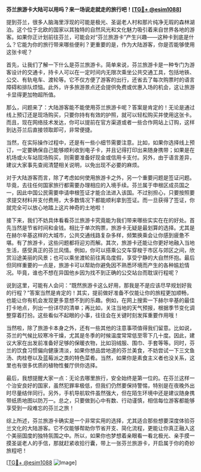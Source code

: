 **芬兰旅游卡大陆可以用吗？来一场说走就走的旅行吧！[[TG💪+ @esim1088](https://t.me/s/esim1088)]**

提到芬兰，很多人脑海里浮现的可能是极光、圣诞老人村和那片纯净无瑕的森林湖泊。这个位于北欧的国家以其独特的自然风光和文化魅力吸引着来自世界各地的游客。如果你正计划前往芬兰，可能会对“芬兰旅游卡”产生兴趣——这种卡到底是什么？它能为你的旅行带来哪些便利？更重要的是，作为大陆游客，你是否能够使用这张卡呢？

首先，让我们了解一下什么是芬兰旅游卡。简单来说，芬兰旅游卡是一种专门为游客设计的交通卡，持卡人可以在一定时间内无限次乘坐公共交通工具，包括地铁、公交、有轨电车、渡轮等。它不仅方便了游客的出行，还省去了每次购票时的语言障碍和排队烦恼。此外，许多旅游景点还会提供免费或优惠入场的机会，这让旅游卡显得更加物超所值。

那么，问题来了：大陆游客能不能使用芬兰旅游卡呢？答案是肯定的！无论是通过线上预订还是现场购买，只要你持有有效的护照，就可以轻松购买并使用这张卡。而且，现在网络技术发达，你可以提前在官方渠道或者一些合作网站上订购，这样到达芬兰后直接领取即可，非常便捷。

当然，在实际操作过程中，还是有一些小细节需要注意。比如，如果你选择线上预订，一定要确保自己能够顺利收到电子卡，并且记得打印出来随身携带；如果是在机场或火车站现场购买，则需要准备好现金或信用卡支付。另外，由于语言差异，建议大家事先查阅清楚相关说明，以免出现不必要的麻烦。

对于大陆游客而言，除了考虑如何使用旅游卡之外，另一个重要问题是签证问题。毕竟，去往任何国家旅行都需要办理相应的入境手续。芬兰属于申根区成员国之一，因此中国公民需要申请申根签证才能合法进入该国。不过别担心，只要按照要求提交材料并支付费用，大多数情况下都能顺利拿到签证。而一旦获得了签证，你就完全可以放心地踏上这片神奇的土地啦！

接下来，我们不妨具体看看芬兰旅游卡究竟能为我们带来哪些实实在在的好处。首先当然是节省时间和金钱。相比于单次购票，旅游卡无疑是最划算的选择。尤其是在赫尔辛基这样的大城市，公共交通线路复杂多样，频繁换乘会让你感到疲惫不堪。有了旅游卡，这些问题都将迎刃而解。其次，旅游卡还能让你更好地融入当地生活，感受真正的芬兰风情。例如，你可以搭乘公交车穿梭于市区与郊区之间，欣赏沿途美丽的风景；也可以乘坐渡轮前往离岛度假，享受宁静的大自然怀抱。最后但同样重要的一点是，旅游卡可以帮助你避免因不熟悉环境而产生的各种尴尬情况。毕竟，谁也不想在异国他乡因为找不到正确的公交站台而耽误行程呢？

说到这里，可能有人会问：“既然旅游卡这么好用，那我是不是应该尽早规划好我的行程？”答案当然是肯定的！其实，提前做好准备不仅能让你的旅程更加顺畅，也能让你有机会发现更多意想不到的乐趣。例如，在网上搜索一下赫尔辛基的最佳打卡地点，列出一份详尽的清单；再比如，关注当地的天气预报，根据季节变化调整穿着打扮。这些看似不起眼的小事，往往会在关键时刻发挥重要作用哦！

当然啦，除了旅游卡本身之外，还有一些其他的注意事项值得我们留意。比如说，芬兰的气候比较寒冷干燥，尤其是冬季的时候温度常常低至零下几十度。因此，建议大家在出发前准备好足够的保暖衣物，比如羽绒服、围巾、手套等等。同时，芬兰的饮食习惯偏向健康清淡，如果你想品尝地道的芬兰美食，不妨尝试一下三文鱼汤、肉桂卷以及蓝莓派之类的特色菜肴。当然，如果你是素食主义者也没关系，这里也有很多优质的植物性餐厅供你选择。

最后，我想提醒大家一点：无论去哪里旅行，安全始终是第一位的。在芬兰这样一个治安良好的国家，虽然犯罪率极低，但我们仍然要保持警惕，特别是在夜晚外出时尽量结伴同行。另外，手机导航软件虽然强大，但在陌生环境中还是建议随身携带纸质地图以防万一。总之，只要做到心中有数、行动谨慎，相信每位游客都能够享受到一段难忘的芬兰之旅！

综上所述，芬兰旅游卡确实是一个非常实用的选择，尤其适合那些想要深度体验芬兰文化的大陆游客。它不仅能够帮助你节省开支、简化流程，更能让你真正融入这个美丽国度的独特氛围之中。所以，如果你也梦想着亲眼看一看北极光、亲手摸一摸圣诞老人的手信，那就赶紧收拾行囊，带上一张芬兰旅游卡，开启属于你的奇妙旅程吧！

[[TG💪+ @esim1088](https://t.me/s/esim1088) ![Image](https://i.postimg.cc/4NQfJmqS/Snipaste-2025-05-13-00-14-12.png)]